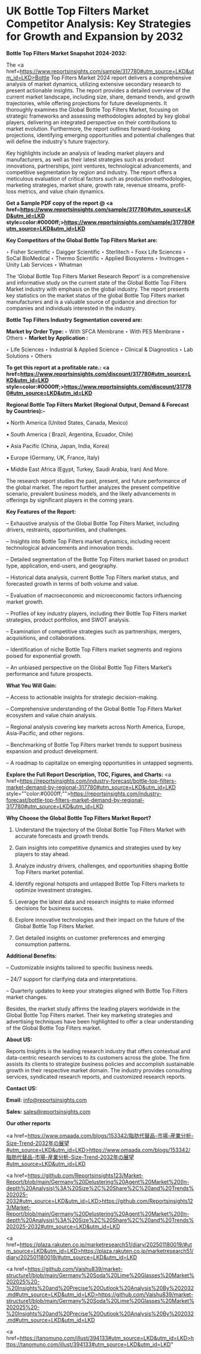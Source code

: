 # UK Bottle Top Filters Market Competitor Analysis: Key Strategies for Growth and Expansion by 2032

<strong>Bottle Top Filters Market Snapshot 2024-2032:</strong>

The <a href=https://www.reportsinsights.com/sample/317780#utm_source=LKD&utm_id=LKD>Bottle Top Filters Market 2024 report</a> delivers a comprehensive analysis of market dynamics, utilizing extensive secondary research to present actionable insights. The report provides a detailed overview of the current market landscape, including size, share, demand trends, and growth trajectories, while offering projections for future developments. It thoroughly examines the Global Bottle Top Filters Market, focusing on strategic frameworks and assessing methodologies adopted by key global players, delivering an integrated perspective on their contributions to market evolution. Furthermore, the report outlines forward-looking projections, identifying emerging opportunities and potential challenges that will define the industry's future trajectory.

Key highlights include an analysis of leading market players and manufacturers, as well as their latest strategies such as product innovations, partnerships, joint ventures, technological advancements, and competitive segmentation by region and industry. The report offers a meticulous evaluation of critical factors such as production methodologies, marketing strategies, market share, growth rate, revenue streams, profit-loss metrics, and value chain dynamics.

<strong>Get a Sample PDF copy of the report @ <a href=https://www.reportsinsights.com/sample/317780#utm_source=LKD&utm_id=LKD style=color:#0000ff;>https://www.reportsinsights.com/sample/317780#utm_source=LKD&utm_id=LKD</a></strong>

<strong>Key Competitors of the Global Bottle Top Filters Market are:</strong>

‣ Fisher Scientific
‣ Daigger Scientific
‣ Sterlitech
‣ Foxx Life Sciences
‣ SoCal BioMedical
‣ Thermo Scientific
‣ Applied Biosystems
‣ Invitrogen
‣ Unity Lab Services
‣ Whatman

The ‘Global Bottle Top Filters Market Research Report’ is a comprehensive and informative study on the current state of the Global Bottle Top Filters Market industry with emphasis on the global industry. The report presents key statistics on the market status of the global Bottle Top Filters market manufacturers and is a valuable source of guidance and direction for companies and individuals interested in the industry.

<strong>Bottle Top Filters Industry Segmentation covered are:</strong>

<strong>Market by Order Type: </strong>
‣ With SFCA Membrane
‣ With PES Membrane
‣ Others
‣ 
<strong>Market by Application :</strong>

‣ Life Sciences
‣ Industrial & Applied Science
‣ Clinical & Diagnostics
‣ Lab Solutions
‣ Others

<strong>To get this report at a profitable rate.: <a href=https://www.reportsinsights.com/discount/317780#utm_source=LKD&utm_id=LKD style=color:#0000ff;>https://www.reportsinsights.com/discount/317780#utm_source=LKD&utm_id=LKD</a></strong>

<strong>Regional Bottle Top Filters Market (Regional Output, Demand &amp; Forecast by Countries):-</strong>

• North America (United States, Canada, Mexico)

• South America ( Brazil, Argentina, Ecuador, Chile)

• Asia Pacific (China, Japan, India, Korea)

• Europe (Germany, UK, France, Italy)

• Middle East Africa (Egypt, Turkey, Saudi Arabia, Iran) And More.

The research report studies the past, present, and future performance of the global market. The report further analyzes the present competitive scenario, prevalent business models, and the likely advancements in offerings by significant players in the coming years.

<strong>Key Features of the Report:</strong>

– Exhaustive analysis of the Global Bottle Top Filters Market, including drivers, restraints, opportunities, and challenges.

– Insights into Bottle Top Filters market dynamics, including recent technological advancements and innovation trends.

– Detailed segmentation of the Bottle Top Filters market based on product type, application, end-users, and geography.

– Historical data analysis, current Bottle Top Filters market status, and forecasted growth in terms of both volume and value.

– Evaluation of macroeconomic and microeconomic factors influencing market growth.

– Profiles of key industry players, including their Bottle Top Filters market strategies, product portfolios, and SWOT analysis.

– Examination of competitive strategies such as partnerships, mergers, acquisitions, and collaborations.

– Identification of niche Bottle Top Filters market segments and regions poised for exponential growth.

– An unbiased perspective on the Global Bottle Top Filters Market’s performance and future prospects.

<strong>What You Will Gain:</strong>

– Access to actionable insights for strategic decision-making.

– Comprehensive understanding of the Global Bottle Top Filters Market ecosystem and value chain analysis.

– Regional analysis covering key markets across North America, Europe, Asia-Pacific, and other regions.

– Benchmarking of Bottle Top Filters market trends to support business expansion and product development.

– A roadmap to capitalize on emerging opportunities in untapped segments.

<strong>Explore the Full Report Description, TOC, Figures, and Charts:</strong>
<a href=https://reportsinsights.com/industry-forecast/bottle-top-filters-market-demand-by-regional-317780#utm_source=LKD&utm_id=LKD style=""color:#0000ff;"">https://reportsinsights.com/industry-forecast/bottle-top-filters-market-demand-by-regional-317780#utm_source=LKD&utm_id=LKD</a>

<strong>Why Choose the Global Bottle Top Filters Market Report?</strong>

1. Understand the trajectory of the Global Bottle Top Filters Market with accurate forecasts and growth trends.

2. Gain insights into competitive dynamics and strategies used by key players to stay ahead.

3. Analyze industry drivers, challenges, and opportunities shaping Bottle Top Filters market potential.

4. Identify regional hotspots and untapped Bottle Top Filters markets to optimize investment strategies.

5. Leverage the latest data and research insights to make informed decisions for business success.

6. Explore innovative technologies and their impact on the future of the Global Bottle Top Filters Market.

7. Get detailed insights on customer preferences and emerging consumption patterns.

<strong>Additional Benefits:</strong>

– Customizable insights tailored to specific business needs.

– 24/7 support for clarifying data and interpretations.

– Quarterly updates to keep your strategies aligned with Bottle Top Filters market changes.

Besides, the market study affirms the leading players worldwide in the Global Bottle Top Filters market. Their key marketing strategies and advertising techniques have been highlighted to offer a clear understanding of the Global Bottle Top Filters market.

<strong><strong>About US</strong>:</strong>

Reports Insights is the leading research industry that offers contextual and data-centric research services to its customers across the globe. The firm assists its clients to strategize business policies and accomplish sustainable growth in their respective market domain. The industry provides consulting services, syndicated research reports, and customized research reports.

<strong>Contact US:</strong>

<p class=><b>Email:</b> <a href=mailto:info@reportsinsights.com>info@reportsinsights.com</a></p>
<p class=><b>Sales:</b> <a href=mailto:sales@reportsinsights.com>sales@reportsinsights.com</a></p>

<strong>Our other reports</strong>

<a href=https://www.omaada.com/blogs/153342/脂肪代替品-市場-産業分析-Size-Trend-2032年の展望#utm_source=LKD&utm_id=LKD>https://www.omaada.com/blogs/153342/脂肪代替品-市場-産業分析-Size-Trend-2032年の展望#utm_source=LKD&utm_id=LKD</a>

<a href=https://github.com/Reportsinsights123/Market-Report/blob/main/Germany%20Delustering%20Agent%20Market%20(In-depth%20Analysis)%3A%20Size%2C%20Share%2C%20and%20Trends%202025-2032#utm_source=LKD&utm_id=LKD>https://github.com/Reportsinsights123/Market-Report/blob/main/Germany%20Delustering%20Agent%20Market%20(In-depth%20Analysis)%3A%20Size%2C%20Share%2C%20and%20Trends%202025-2032#utm_source=LKD&utm_id=LKD</a>

<a href=https://plaza.rakuten.co.jp/marketresearch51/diary/202501180019/#utm_source=LKD&utm_id=LKD>https://plaza.rakuten.co.jp/marketresearch51/diary/202501180019/#utm_source=LKD&utm_id=LKD</a>

<a href=https://github.com/Vaishu839/market-structure1/blob/main/Germany%20Soda%20Lime%20Glasses%20Market%202025%20-%20Insights%20and%20Precise%20Outlook%20Analysis%20By%202032.md#utm_source=LKD&utm_id=LKD>https://github.com/Vaishu839/market-structure1/blob/main/Germany%20Soda%20Lime%20Glasses%20Market%202025%20-%20Insights%20and%20Precise%20Outlook%20Analysis%20By%202032.md#utm_source=LKD&utm_id=LKD</a>

<a href=https://tanomuno.com/illust/394133#utm_source=LKD&utm_id=LKD>https://tanomuno.com/illust/394133#utm_source=LKD&utm_id=LKD</a>"
